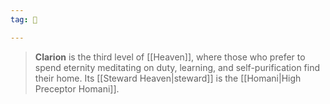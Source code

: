 ```yaml
---
tag: 🌌

---
```

> **Clarion** is the third level of [[Heaven]], where those who prefer to spend eternity meditating on duty, learning, and self-purification find their home. Its [[Steward Heaven|steward]] is the [[Homani|High Preceptor Homani]].








